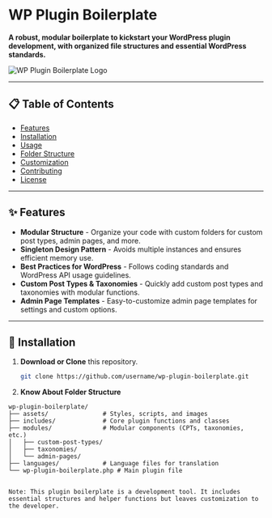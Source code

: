 # WP Plugin Boilerplate

**A robust, modular boilerplate to kickstart your WordPress plugin development, with organized file structures and essential WordPress standards.**

![WP Plugin Boilerplate Logo](https://your-image-link-here.com/logo.png) <!-- Optional: Add a logo or banner image -->

---

## 📋 Table of Contents

- [Features](#features)
- [Installation](#installation)
- [Usage](#usage)
- [Folder Structure](#folder-structure)
- [Customization](#customization)
- [Contributing](#contributing)
- [License](#license)

---

## ✨ Features

- **Modular Structure** - Organize your code with custom folders for custom post types, admin pages, and more.
- **Singleton Design Pattern** - Avoids multiple instances and ensures efficient memory use.
- **Best Practices for WordPress** - Follows coding standards and WordPress API usage guidelines.
- **Custom Post Types & Taxonomies** - Quickly add custom post types and taxonomies with modular functions.
- **Admin Page Templates** - Easy-to-customize admin page templates for settings and custom options.

---

## 🚀 Installation

1. **Download or Clone** this repository.
   ```bash
   git clone https://github.com/username/wp-plugin-boilerplate.git

2. **Know About Folder Structure** 

```plaintext
wp-plugin-boilerplate/
├── assets/               # Styles, scripts, and images
├── includes/             # Core plugin functions and classes
├── modules/              # Modular components (CPTs, taxonomies, etc.)
│   ├── custom-post-types/
│   ├── taxonomies/
│   └── admin-pages/
├── languages/            # Language files for translation
└── wp-plugin-boilerplate.php # Main plugin file


Note: This plugin boilerplate is a development tool. It includes essential structures and helper functions but leaves customization to the developer.


